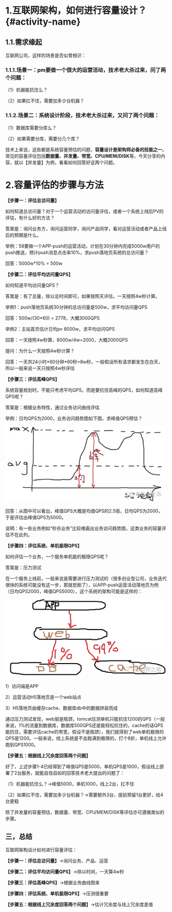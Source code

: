 # 1.互联网架构，如何进行容量设计？ {#activity-name}

## 1.1.**需求缘起**

互联网公司，这样的场景是否似曾相识：

### 1.1.1.场景一：pm要做一个很大的运营活动，技术老大杀过来，问了两个问题：

（1）机器能抗住么？

（2）如果扛不住，需要加多少台机器？

### 1.1.2.场景二：系统设计阶段，技术老大杀过来，又问了两个问题：

（1）数据库需要分库么？

（2）如果需要分库，需要分几个库？

技术上来说，这些都是系统容量预估的问题，**容量设计是架构师必备的技能之一**。常见的容量评估包括**数据量、并发量、带宽、CPU/MEM/DISK**等，今天分享的内容，就以【并发量】为例，看看如何回答好这两个问题。

#  2.**容量评估的步骤与方法**

**【步骤一：评估总访问量】**

如何知道总访问量？对于一个运营活动的访问量评估，或者一个系统上线后PV的评估，有什么好的方法？

答案是：询问业务方，询问运营同学，询问产品同学，看对运营活动或者产品上线后的预期是什么。

举例：58要做一个APP-push的运营活动，计划在30分钟内完成5000w用户的push推送，预计push消息点击率10%，求push落地页系统的总访问量？

回答：5000w\*10% = 500w

**【步骤二：评估平均访问量QPS】**

如何知道平均访问量QPS？

答案是：有了总量，除以总时间即可，如果按照天评估，一天按照4w秒计算。

举例1：push落地页系统30分钟的总访问量是500w，求平均访问量QPS

回答：500w/\(30\*60\) = 2778，大概3000QPS

举例2：主站首页估计日均pv 8000w，求平均访问QPS

回答：一天按照4w秒算，8000w/4w=2000，大概2000QPS

提问：为什么一天按照4w秒计算？

回答：一天共24小时\*60分钟\*60秒=8w秒，一般假设所有请求都发生在白天，所以一般来说一天只按照4w秒评估

**【步骤三：评估高峰QPS】**

系统容量规划时，不能只考虑平均QPS，而是要抗住高峰的QPS，如何知道高峰QPS呢？

答案是：根据业务特性，通过业务访问曲线评估

举例：日均QPS为2000，业务访问趋势图如下图，求峰值QPS预估？

![img](/static/image/64.webp)

回答：从图中可以看出，峰值QPS大概是均值QPS的2.5倍，日均QPS为2000，于是评估出峰值QPS为5000。

说明：有一些业务例如“秒杀业务”比较难画出业务访问趋势图，这类业务的容量评估不在此列。

**【步骤四：评估系统、单机极限QPS】**

如何评估一个业务，一个服务单机能的极限QPS呢？

答案是：压力测试

在一个服务上线前，一般来说是需要进行压力测试的（很多创业型公司，业务迭代很快的系统可能没有这一步，那就悲剧了），以APP-push运营活动落地页为例（日均QPS2000，峰值QPS5000），这个系统的架构可能是这样的：

![img](/static/image/646.webp)

1）访问端是APP

2）运营活动H5落地页是一个web站点

3）H5落地页由缓存cache、数据库db中的数据拼装而成

通过压力测试发现，web层是瓶颈，tomcat压测单机只能抗住1200的QPS（一般来说，1%的流量到数据库，数据库500QPS还是能轻松抗住的，cache的话QPS能抗住，需要评估cache的带宽，假设不是瓶颈），我们就得到了web单机极限的QPS是1200。一般来说，线上系统是不会跑满到极限的，打个8折，单机线上允许跑到QPS1000。

**【步骤五：根据线上冗余度回答两个问题】**

好了，上述步骤1-4已经得到了峰值QPS是5000，单机QPS是1000，假设线上部署了2台服务，就能自信自如的回答技术老大提出的问题了：

（1）机器能抗住么？-&gt;峰值5000，单机1000，线上2台，扛不住

（2）如果扛不住，需要加多少台机器？-&gt;需要额外3台，提前预留1台更好，给4台更稳

除了并发量的容量预估，数据量、带宽、CPU/MEM/DISK等评估亦可遵循类似的步骤。

## **三，总结**

互联网架构设计如何进行容量评估：

**【步骤一：评估总访问量】**-&gt;询问业务、产品、运营

**【步骤二：评估平均访问量QPS】**-&gt;除以时间，一天算4w秒

**【步骤三：评估高峰QPS】**-&gt;根据业务曲线图来

**【步骤四：评估系统、单机极限QPS】**-&gt;压测很重要

**【步骤五：根据线上冗余度回答两个问题】**-&gt;估计冗余度与线上冗余度差值

